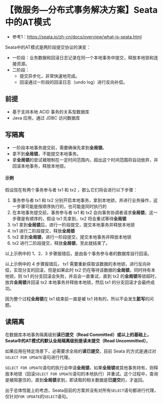 # 【微服务—分布式事务解决方案】Seata中的AT模式
* 参考1：https://seata.io/zh-cn/docs/overview/what-is-seata.html

Seata中的AT模式是两阶段提交协议的演变：
* 一阶段：业务数据和回滚日志记录在同一个本地事务中提交，释放本地锁和连接资源。
* 二阶段：
  * 提交异步化，非常快速地完成。
  * 回滚通过一阶段的回滚日志（undo log）进行反向补偿。

## 前提
* 基于支持本地 ACID 事务的关系型数据库
* Java 应用，通过 JDBC 访问数据库

## 写隔离
* 一阶段本地事务提交前，需要确保先拿到**全局锁**。
* 拿不到**全局锁**，不能提交本地事务。
* 拿**全局锁**的尝试被限制在一定时间范围内，超出这个时间范围将自动放弃，并回滚本地事务，释放本地锁。

#### 示例
假设现在有两个事务参与者 tx1 和 tx2 ，那么它们将会进行以下步骤：
1. 事务参与者 tx1 和 tx2 分别开启本地事务，拿到本地锁，并进行业务操作，这一步骤可能是按顺序执行的，也可能是同时执行的
2. 在本地事务提交前，事务参与者 tx1 和 tx2 会向事务协调者请求**全局锁**，这一步骤是有顺序的，假设 tx1 先拿到，tx2 将会重试等待**全局锁**
3. tx1 拿到**全局锁**后，进行一阶段提交，提交本地事务并释放本地锁
4. tx1 进行二阶段提交，释放**全局锁**
5. tx2 拿到**全局锁**，进行一阶段提交，提交本地事务并释放本地锁
6. tx2 进行二阶段提交，释放**全局锁**，至此就结束了。

以上示例中的 1、2、3 步骤报错后，是由各个事务参与者的数据库自行回滚。

以上示例中的 4 步骤报错后， tx1 需要重新获取该数据的本地锁，进行反向补偿，实现分支的回滚，但是如果此时 tx2 仍在等待该数据的**全局锁**，同时持有本地锁，则 tx1 的分支回滚会失败，并且会一直重试，直到 tx2 的**全局锁**等锁超时，放弃**全局锁**并回滚 tx2 本地事务并释放本地锁，然后 tx1 的分支回滚才会最终成功。

因为整个过程**全局锁**在 tx1 结束前一直是被 tx1 持有的，所以不会发生**脏写**的问题。

## 读隔离
在数据库本地事务隔离级别**读已提交（Read Committed）**或以上的基础上，Seata中的AT模式的默认全局隔离级别是**读未提交（Read Uncommitted）**。

如果应用在特定场景下，必需要求全局的**读已提交**，目前 Seata 的方式是通过对`SELECT FOR UPDATE`语句进行代理。

`SELECT FOR UPDATE`语句的执行会申请**全局锁**，如果**全局锁**被其他事务持有，则释放本地锁（回滚`SELECT FOR UPDATE`语句的本地执行）并重试。这个过程中，查询是被阻塞住的，直到**全局锁**拿到，即读取的相关数据是**已提交**的，才返回。

出于总体性能上的考虑，Seata目前的方案并没有对所有`SELECT`语句都进行代理，仅针对`FOR UPDATE`的`SELECT`语句。
